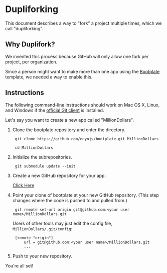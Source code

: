 # Dupliforking

This document describes a way to "fork" a project multiple times, which we call "dupliforking".

## Why Duplifork?

We invented this process because GitHub will only allow one fork per project, per organization.

Since a person might want to make more than one app using the [Bootplate](bootplate.html)
template, we needed a way to enable this.

## Instructions

The following command-line instructions should work on Mac OS X, Linux, and Windows
if the [official Git client](http://git-scm.com/download/win) is installed.

Let's say you want to create a new app called "MillionDollars".

1. Clone the bootplate repository and enter the directory.

        git clone https://github.com/enyojs/bootplate.git MillionDollars

        cd MillionDollars

2. Initialize the subrepositories.

        git submodule update --init

3. Create a new GitHub repository for your app.

    [Click Here](https://github.com/repositories/new)

4. Point your clone of bootplate at your new GitHub repository.  (This step changes where the code is pushed to and pulled from.)

        git remote set-url origin git@github.com:<your user name>/MillionDollars.git

    Users of other tools may just edit the config file, `MillionDollars/.git/config`:

        [remote "origin"]
            url = git@github.com:<your user name>/MillionDollars.git
            ...

5. Push to your new repository.

You're all set!